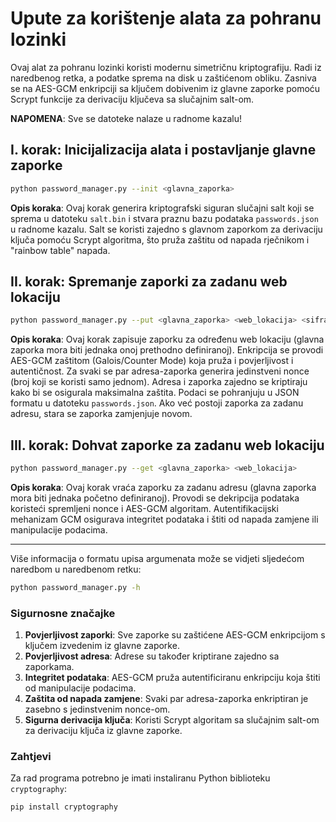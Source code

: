 # Upute za korištenje alata za pohranu lozinki

Ovaj alat za pohranu lozinki koristi modernu simetričnu kriptografiju. Radi iz naredbenog retka,
a podatke sprema na disk u zaštićenom obliku. Zasniva se na AES-GCM enkripciji sa ključem dobivenim iz
glavne zaporke pomoću Scrypt funkcije za derivaciju ključeva sa slučajnim salt-om.

**NAPOMENA**: Sve se datoteke nalaze u radnome kazalu!

## I. korak: Inicijalizacija alata i postavljanje glavne zaporke

```bash
python password_manager.py --init <glavna_zaporka>
```

**Opis koraka**: Ovaj korak generira kriptografski siguran slučajni salt koji se sprema u datoteku `salt.bin`
i stvara praznu bazu podataka `passwords.json` u radnome kazalu. Salt se koristi zajedno s glavnom zaporkom
za derivaciju ključa pomoću Scrypt algoritma, što pruža zaštitu od napada rječnikom i "rainbow table" napada.

## II. korak: Spremanje zaporki za zadanu web lokaciju

```bash
python password_manager.py --put <glavna_zaporka> <web_lokacija> <sifra>
```

**Opis koraka**: Ovaj korak zapisuje zaporku za određenu web lokaciju (glavna zaporka mora biti jednaka
onoj prethodno definiranoj). Enkripcija se provodi AES-GCM zaštitom (Galois/Counter Mode) koja pruža i
povjerljivost i autentičnost.
Za svaki se par adresa-zaporka generira jedinstveni nonce (broj koji se koristi samo jednom). Adresa i 
zaporka zajedno se kriptiraju kako bi se osigurala maksimalna zaštita. Podaci se pohranjuju u JSON formatu
 u datoteku `passwords.json`. Ako već postoji zaporka za zadanu adresu, stara se zaporka zamjenjuje novom.

## III. korak: Dohvat zaporke za zadanu web lokaciju

```bash
python password_manager.py --get <glavna_zaporka> <web_lokacija>
```

**Opis koraka**: Ovaj korak vraća zaporku za zadanu adresu (glavna zaporka mora biti jednaka početno definiranoj). 
Provodi se dekripcija podataka koristeći spremljeni nonce i AES-GCM algoritam. Autentifikacijski mehanizam GCM
osigurava integritet podataka i štiti od napada zamjene ili manipulacije podacima.

---

Više informacija o formatu upisa argumenata može se vidjeti sljedećom naredbom u naredbenom retku:

```bash
python password_manager.py -h
```

### Sigurnosne značajke

1. **Povjerljivost zaporki**: Sve zaporke su zaštićene AES-GCM enkripcijom s ključem izvedenim iz glavne zaporke.
2. **Povjerljivost adresa**: Adrese su također kriptirane zajedno sa zaporkama.
3. **Integritet podataka**: AES-GCM pruža autentificiranu enkripciju koja štiti od manipulacije podacima.
4. **Zaštita od napada zamjene**: Svaki par adresa-zaporka enkriptiran je zasebno s jedinstvenim nonce-om.
5. **Sigurna derivacija ključa**: Koristi Scrypt algoritam sa slučajnim salt-om za derivaciju ključa iz glavne zaporke.

### Zahtjevi

Za rad programa potrebno je imati instaliranu Python biblioteku `cryptography`:

```bash
pip install cryptography
```
